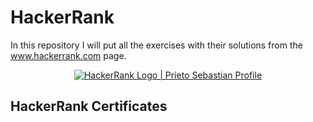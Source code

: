 # HackerRank

In this repository I will put all the exercises with their solutions from the www.hackerrank.com page.

<p align="center">
    <a href="https://www.hackerrank.com/sebastianprieto1">
        <img alt="HackerRank Logo | Prieto Sebastian Profile" src="https://hrcdn.net/fcore/assets/brand/typemark_60x200-7435b42d20.svg" >
    </a>
</p>

## HackerRank Certificates

<a href="https://github.com/SebaGPDev/HackerRank/blob/0440d2fcd58c4cdf06978121a1c8511948937e33/Skills%20Certification/JavaScript(Basic).png">
    <img src="Badges/JavaScript_Basic.png" alt="JavaScript (Basic) Certificate/>
</a>
